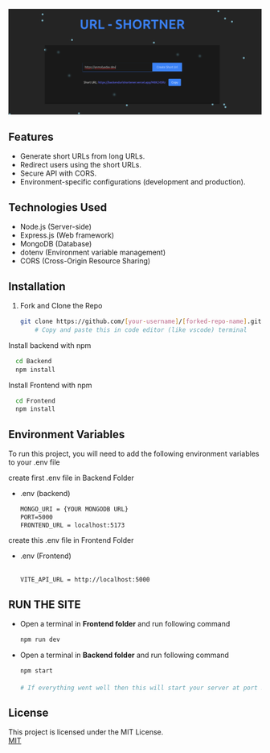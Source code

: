 


![Logo](https://raw.githubusercontent.com/anmolyadav-dev/URL-SHORTENER-REACT/57caa57713f92135777f47dc63ed9365fb986d09/Frontend/public/assets/image.png)


## Features

- Generate short URLs from long URLs.
- Redirect users using the short URLs.
- Secure API with CORS.
- Environment-specific configurations (development and production).

## Technologies Used
- Node.js (Server-side)
- Express.js (Web framework)
- MongoDB (Database)
- dotenv (Environment variable management)
- CORS (Cross-Origin Resource Sharing)

## Installation

1. Fork and Clone the Repo

    ```bash
    git clone https://github.com/[your-username]/[forked-repo-name].git
        # Copy and paste this in code editor (like vscode) terminal
    

Install backend  with npm

```bash
  cd Backend
  npm install 
```
Install Frontend with npm
```bash
  cd Frontend
  npm install 
```
## Environment Variables

To run this project, you will need to add the following environment variables to your .env file

create first .env file in Backend Folder
- .env (backend) 

    ```
    MONGO_URI = {YOUR MONGODB URL}
    PORT=5000
    FRONTEND_URL = localhost:5173 

create this .env file in Frontend Folder
- .env (Frontend)
    ```

    VITE_API_URL = http://localhost:5000
## RUN THE SITE

- Open a terminal in **Frontend folder** and run following command

    ```bash
    npm run dev

- Open a terminal in **Backend folder** and run following command

    ```bash
    npm start

    # If everything went well then this will start your server at port 5000 and connect with database


## License
This project is licensed under the MIT License.  
[MIT](https://choosealicense.com/licenses/mit/)

